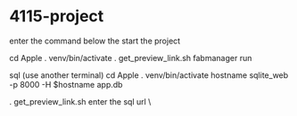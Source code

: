 # 4115-project
enter the command below the start the project


cd Apple
. venv/bin/activate
. get_preview_link.sh
fabmanager run

sql (use another terminal)
cd Apple
. venv/bin/activate
hostname
sqlite_web -p 8000 -H $hostname app.db 

. get_preview_link.sh
enter the sql url
\
